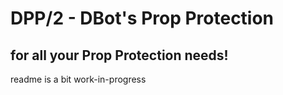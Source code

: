 # DPP/2 - DBot's Prop Protection

## for all your Prop Protection needs!

readme is a bit work-in-progress